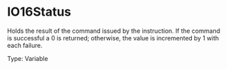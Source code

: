 # IO16Status

Holds the result of the command issued by the instruction. If the command is successful a 0 is returned; otherwise, the value is incremented by 1 with each failure.

Type: Variable
